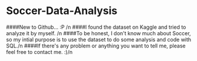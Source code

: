 # Soccer-Data-Analysis
####New to Github... :P /n
####I found the dataset on Kaggle and tried to analyze it by myself. /n
####To be honest, I don't know much about Soccer, so my intial purpose is to use the dataset to do some analysis and code with SQL./n
####If there's any problem or anything you want to tell me, please feel free to contact me. :)/n

